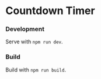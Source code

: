 # Countdown Timer

### Development

Serve with `npm run dev`.

### Build

Build with `npm run build`.
